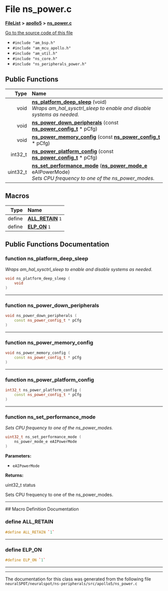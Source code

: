 

# File ns\_power.c



[**FileList**](files.md) **>** [**apollo5**](dir_d179b330ef1d2a1dad64ceb5f2d1a96e.md) **>** [**ns\_power.c**](apollo5_2ns__power_8c.md)

[Go to the source code of this file](apollo5_2ns__power_8c_source.md)



* `#include "am_bsp.h"`
* `#include "am_mcu_apollo.h"`
* `#include "am_util.h"`
* `#include "ns_core.h"`
* `#include "ns_peripherals_power.h"`





































## Public Functions

| Type | Name |
| ---: | :--- |
|  void | [**ns\_platform\_deep\_sleep**](#function-ns_platform_deep_sleep) (void) <br>_Wraps am\_hal\_sysctrl\_sleep to enable and disable systems as needed._  |
|  void | [**ns\_power\_down\_peripherals**](#function-ns_power_down_peripherals) (const [**ns\_power\_config\_t**](structns__power__config__t.md) \* pCfg) <br> |
|  void | [**ns\_power\_memory\_config**](#function-ns_power_memory_config) (const [**ns\_power\_config\_t**](structns__power__config__t.md) \* pCfg) <br> |
|  int32\_t | [**ns\_power\_platform\_config**](#function-ns_power_platform_config) (const [**ns\_power\_config\_t**](structns__power__config__t.md) \* pCfg) <br> |
|  uint32\_t | [**ns\_set\_performance\_mode**](#function-ns_set_performance_mode) ([**ns\_power\_mode\_e**](ns__peripherals__power_8h.md#enum-ns_power_mode_e) eAIPowerMode) <br>_Sets CPU frequency to one of the ns\_power\_modes._  |



























## Macros

| Type | Name |
| ---: | :--- |
| define  | [**ALL\_RETAIN**](apollo5_2ns__power_8c.md#define-all_retain)  `1`<br> |
| define  | [**ELP\_ON**](apollo5_2ns__power_8c.md#define-elp_on)  `1`<br> |

## Public Functions Documentation




### function ns\_platform\_deep\_sleep 

_Wraps am\_hal\_sysctrl\_sleep to enable and disable systems as needed._ 
```C++
void ns_platform_deep_sleep (
    void
) 
```




<hr>



### function ns\_power\_down\_peripherals 

```C++
void ns_power_down_peripherals (
    const ns_power_config_t * pCfg
) 
```




<hr>



### function ns\_power\_memory\_config 

```C++
void ns_power_memory_config (
    const ns_power_config_t * pCfg
) 
```




<hr>



### function ns\_power\_platform\_config 

```C++
int32_t ns_power_platform_config (
    const ns_power_config_t * pCfg
) 
```




<hr>



### function ns\_set\_performance\_mode 

_Sets CPU frequency to one of the ns\_power\_modes._ 
```C++
uint32_t ns_set_performance_mode (
    ns_power_mode_e eAIPowerMode
) 
```





**Parameters:**


* `eAIPowerMode` 



**Returns:**

uint32\_t status


Sets CPU frequency to one of the ns\_power\_modes. 


        

<hr>
## Macro Definition Documentation





### define ALL\_RETAIN 

```C++
#define ALL_RETAIN `1`
```




<hr>



### define ELP\_ON 

```C++
#define ELP_ON `1`
```




<hr>

------------------------------
The documentation for this class was generated from the following file `neuralSPOT/neuralspot/ns-peripherals/src/apollo5/ns_power.c`

